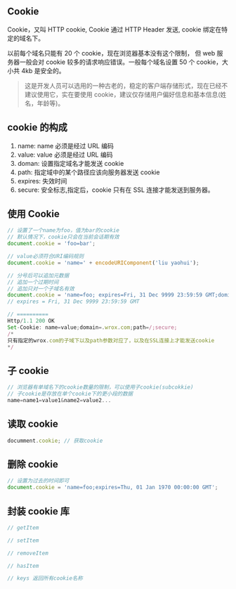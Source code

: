 ## Cookie

Cookie，又叫 HTTP cookie, Cookie 通过 HTTP Header 发送, cookie 绑定在特定的域名下。

以前每个域名只能有 20 个 cookie，现在浏览器基本没有这个限制， 但 web 服务器一般会对 cookie 较多的请求响应错误。一般每个域名设置 50 个 cookie，大小共 4kb 是安全的。

> 这是开发人员可以选用的一种古老的，稳定的客户端存储形式，现在已经不建议使用它，实在要使用 cookie，建议仅存储用户偏好信息和基本信息(姓名，年龄等)。

## cookie 的构成

1. name: name 必须是经过 URL 编码
2. value: value 必须是经过 URL 编码
3. doman: 设置指定域名才能发送 cookie
4. path: 指定域中的某个路径应该向服务器发送 cookie
5. expires: 失效时间
6. secure: 安全标志,指定后，cookie 只有在 SSL 连接才能发送到服务器。

## 使用 Cookie

```js
// 设置了一个name为foo，值为bar的cookie
// 默认情况下，cookie只会在当前会话期有效
document.cookie = 'foo=bar';

// value必须符合URI编码规则
document.cookie = 'name=' + encodeURIComponent('liu yaohui');

// 分号后可以追加元数据
// 追加一个过期时间
// 追加只对一个子域名有效
document.cookie = 'name=foo; expires=Fri, 31 Dec 9999 23:59:59 GMT;domian=app.foo.com'
// expires = Fri, 31 Dec 9999 23:59:59 GMT

// ==========
Http/1.1 200 OK
Set-Cookie: name=value;domain=.wrox.com;path=/;secure;
/*
只有指定的wrox.com的子域下以及path参数对应了，以及在SSL连接上才能发送cookie
*/
```

## 子 cookie

```js
// 浏览器有单域名下的cookie数量的限制，可以使用子cookie(subcokkie)
// 子cookie是存放在单个cookie下的更小段的数据
name=name1=value1&name2=value2...
```

## 读取 cookie

```js
documment.cookie; // 获取cookie
```

## 删除 cookie

```js
// 设置为过去的时间即可
document.cookie = 'name=foo;expires=Thu, 01 Jan 1970 00:00:00 GMT';
```

## 封装 cookie 库

```js
// getItem

// setItem

// removeItem

// hasItem

// keys 返回所有cookie名称
```
